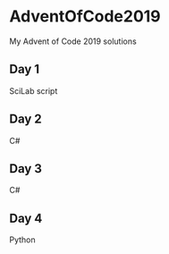 # AdventOfCode2019
My Advent of Code 2019 solutions

## Day 1
SciLab script
## Day 2
C#
## Day 3
C#
## Day 4
Python